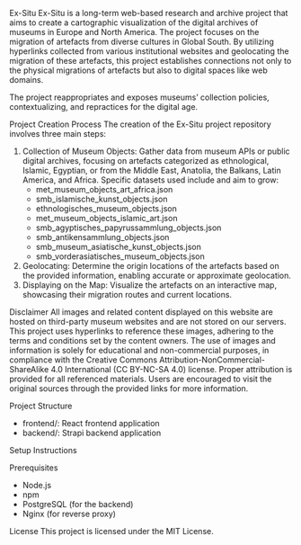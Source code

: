 Ex-Situ
Ex-Situ is a long-term web-based research and archive project that aims to create a cartographic visualization of the digital archives of museums in Europe and North America. The project focuses on the migration of artefacts from diverse cultures in Global South. By utilizing hyperlinks collected from various institutional websites and geolocating the migration of these artefacts, this project establishes connections not only to the physical migrations of artefacts but also to digital spaces like web domains.

The project reappropriates and exposes museums’ collection policies, contextualizing, and repractices for the digital age.

Project Creation Process
The creation of the Ex-Situ project repository involves three main steps:
1. Collection of Museum Objects: Gather data from museum APIs or public digital archives, focusing on artefacts categorized as ethnological, Islamic, Egyptian, or from the Middle East, Anatolia, the Balkans, Latin America, and Africa. Specific datasets used include and aim to grow:
    * met_museum_objects_art_africa.json
    * smb_islamische_kunst_objects.json
    * ethnologisches_museum_objects.json
    * met_museum_objects_islamic_art.json
    * smb_agyptisches_papyrussammlung_objects.json
    * smb_antikensammlung_objects.json
    * smb_museum_asiatische_kunst_objects.json
    * smb_vorderasiatisches_museum_objects.json
2. Geolocating: Determine the origin locations of the artefacts based on the provided information, enabling accurate or approximate geolocation.
3. Displaying on the Map: Visualize the artefacts on an interactive map, showcasing their migration routes and current locations.

Disclaimer
All images and related content displayed on this website are hosted on third-party museum websites and are not stored on our servers. This project uses hyperlinks to reference these images, adhering to the terms and conditions set by the content owners. The use of images and information is solely for educational and non-commercial purposes, in compliance with the Creative Commons Attribution-NonCommercial-ShareAlike 4.0 International (CC BY-NC-SA 4.0) license. Proper attribution is provided for all referenced materials. Users are encouraged to visit the original sources through the provided links for more information.

Project Structure
* frontend/: React frontend application
* backend/: Strapi backend application

Setup Instructions

Prerequisites
* Node.js
* npm
* PostgreSQL (for the backend)
* Nginx (for reverse proxy)

License
This project is licensed under the MIT License.
